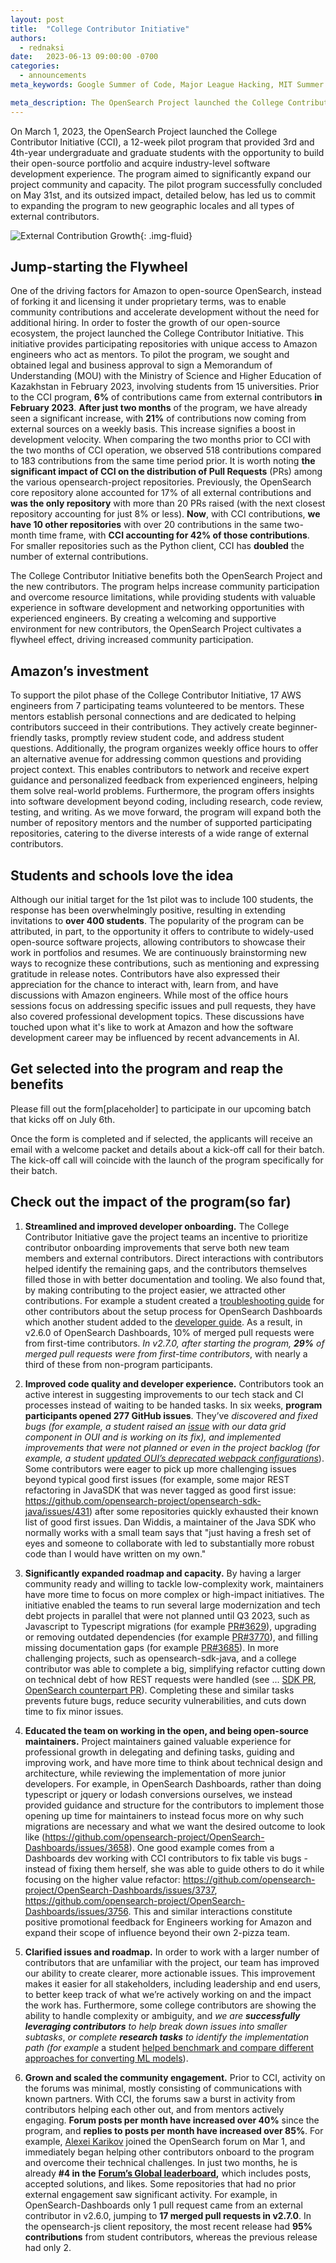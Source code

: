 ```yaml
---
layout: post
title:  "College Contributor Initiative"
authors:
  - rednaksi
date:   2023-06-13 09:00:00 -0700
categories:
  - announcements
meta_keywords: Google Summer of Code, Major League Hacking, MIT Summer Camp, College Contributor Initiative, Coding Bootcamp

meta_description: The OpenSearch Project launched the College Contributor Initiative (CCI) in March 2023, a program that provided students with opportunities to gain software development experience and contribute to open-source projects. The successful 12-week pilot, which concluded in May, led to a significant increase in external contributions, streamlined onboarding for developers, improved code quality, expanded project roadmaps, enhanced open-source maintenance experience, clarified project issues and increased community engagement, prompting an expansion of the program to new schools and locales.
---
```


On March 1, 2023, the OpenSearch Project launched the College Contributor Initiative (CCI), a 12-week pilot program that provided 3rd and 4th-year undergraduate and graduate students with the opportunity to build their open-source portfolio and acquire industry-level software development experience. The program aimed to significantly expand our project community and capacity. The pilot program successfully concluded on May 31st, and its outsized impact, detailed below, has led us to commit to expanding the program to new geographic locales and all types of external contributors.

<img src="/assets/media/blog-images/2023-06-13-college-contributor-initiative/external_contributor_growth.png" alt="External Contribution Growth"/>{: .img-fluid}

## Jump-starting the Flywheel

One of the driving factors for Amazon to open-source OpenSearch, instead of forking it and licensing it under proprietary terms, was to enable community contributions and accelerate development without the need for additional hiring. In order to foster the growth of our open-source ecosystem, the project launched the College Contributor Initiative. This initiative provides participating repositories with unique access to Amazon engineers who act as mentors. To pilot the program, we sought and obtained legal and business approval to sign a Memorandum of Understanding (MOU) with the Ministry of Science and Higher Education of Kazakhstan in February 2023, involving students from 15 universities.
Prior to the CCI program, **6%** of contributions came from external contributors **in February 2023**. **After just two months** of the program, we have already seen a significant increase, with **21%** of contributions now coming from external sources on a weekly basis. This increase signifies a boost in development velocity. When comparing the two months prior to CCI with the two months of CCI operation, we observed 518 contributions compared to 183 contributions from the same time period prior. It is worth noting **the significant impact of CCI on the distribution of Pull Requests** (PRs) among the various opensearch-project repositories. Previously, the OpenSearch core repository alone accounted for 17% of all external contributions and **was the only repository** with more than 20 PRs raised (with the next closest repository accounting for just 8% or less). **Now**, with CCI contributions, **we have 10 other repositories** with over 20 contributions in the same two-month time frame, with **CCI accounting for 42% of those contributions**. For smaller repositories such as the Python client, CCI has **doubled** the number of external contributions.

The College Contributor Initiative benefits both the OpenSearch Project and the new contributors. The program helps increase community participation and overcome resource limitations, while providing students with valuable experience in software development and networking opportunities with experienced engineers. By creating a welcoming and supportive environment for new contributors, the OpenSearch Project cultivates a flywheel effect, driving increased community participation.

## Amazon’s investment

To support the pilot phase of the College Contributor Initiative, 17 AWS engineers from 7 participating teams volunteered to be mentors. These mentors establish personal connections and are dedicated to helping contributors succeed in their contributions. They actively create beginner-friendly tasks, promptly review student code, and address student questions. Additionally, the program organizes weekly office hours to offer an alternative avenue for addressing common questions and providing project context. This enables contributors to network and receive expert guidance and personalized feedback from experienced engineers, helping them solve real-world problems. Furthermore, the program offers insights into software development beyond coding, including research, code review, testing, and writing. As we move forward, the program will expand both the number of repository mentors and the number of supported participating repositories, catering to the diverse interests of a wide range of external contributors.


## Students and schools love the idea

Although our initial target for the 1st pilot was to include 100 students, the response has been overwhelmingly positive, resulting in extending invitations to **over 400 students**. The popularity of the program can be attributed, in part, to the opportunity it offers to contribute to widely-used open-source software projects, allowing contributors to showcase their work in portfolios and resumes. We are continuously brainstorming new ways to recognize these contributions, such as mentioning and expressing gratitude in release notes. Contributors have also expressed their appreciation for the chance to interact with, learn from, and have discussions with Amazon engineers. While most of the office hours sessions focus on addressing specific issues and pull requests, they have also covered professional development topics. These discussions have touched upon what it's like to work at Amazon and how the software development career may be influenced by recent advancements in AI.

## Get selected into the program and reap the benefits

Please fill out the form[placeholder] to participate in our upcoming batch that kicks off on July 6th.

Once the form is completed and if selected, the applicants will receive an email with a welcome packet and details about a kick-off call for their batch. The kick-off call will coincide with the launch of the program specifically for their batch.

## Check out the impact of the program(so far)

1. **Streamlined and improved developer onboarding.** The College Contributor Initiative gave the project teams an incentive to prioritize contributor onboarding improvements that serve both new team members and external contributors. Direct interactions with contributors helped identify the remaining gaps, and the contributors themselves filled those in with better documentation and tooling. We also found that, by making contributing to the project easier, we attracted other contributions. For example a student created a [troubleshooting guide](https://github.com/opensearch-project/OpenSearch-Dashboards/issues/3759) for other contributors about the setup process for OpenSearch Dashboards which another student added to the [developer guide](https://github.com/opensearch-project/OpenSearch-Dashboards/pull/3764). As a result, in v2.6.0 of OpenSearch Dashboards, 10% of merged pull requests were from first-time contributors. _In v2.7.0, after starting the program,_ **_29%_** _of merged pull requests were from first-time contributors_, with nearly a third of these from non-program participants.
2. **Improved code quality and developer experience.** Contributors took an active interest in suggesting improvements to our tech stack and CI processes instead of waiting to be handed tasks. In six weeks, **program participants opened 277 GitHub issues**. They’ve _discovered and fixed bugs (for example, a student raised an_ [_issue_](https://github.com/opensearch-project/oui/issues/699) _with our data grid component in OUI and is working on its fix), and implemented improvements that were not planned or even in the project backlog (for example, a student_ [_updated OUI’s deprecated webpack configurations_](https://github.com/opensearch-project/oui/pull/578)). Some contributors were eager to pick up more challenging issues beyond typical good first issues (for example, some major REST refactoring in JavaSDK that was never tagged as good first issue: https://github.com/opensearch-project/opensearch-sdk-java/issues/431) after some repositories quickly exhausted their known list of good first issues. Dan Widdis, a maintainer of the Java SDK who normally works with a small team says that "just having a fresh set of eyes and someone to collaborate with led to substantially more robust code than I would have written on my own."
    
3. **Significantly expanded roadmap and capacity.** By having a larger community ready and willing to tackle low-complexity work, maintainers have more time to focus on more complex or high-impact initiatives. The initiative enabled the teams to run several large modernization and tech debt projects in parallel that were not planned until Q3 2023, such as Javascript to Typescript  migrations (for example [PR#3629](https://github.com/opensearch-project/OpenSearch-Dashboards/pull/3629)), upgrading or removing outdated dependencies (for example [PR#3770](https://github.com/opensearch-project/OpenSearch-Dashboards/pull/3770)), and filling missing documentation gaps (for example [PR#3685](https://github.com/opensearch-project/OpenSearch-Dashboards/pull/3685)). In more challenging projects, such as opensearch-sdk-java, and a college contributor was able to complete a big, simplifying refactor cutting down on technical debt of how REST requests were handled (see ... [SDK PR](https://github.com/opensearch-project/opensearch-sdk-java/pull/643), [OpenSearch counterpart PR](https://github.com/opensearch-project/OpenSearch/pull/6826)). Completing these and similar tasks prevents future bugs, reduce security vulnerabilities, and cuts down time to fix minor issues. 
4. **Educated the team on working in the open, and being open-source maintainers.** Project maintainers gained valuable experience for professional growth in delegating and defining tasks, guiding and improving work, and have more time to think about technical design and architecture, while reviewing the implementation of more junior developers. For example, in OpenSearch Dashboards, rather than doing typescript or jquery or lodash conversions ourselves, we instead provided guidance and structure for the contributors to implement those opening up time for maintainers to instead focus more on why such migrations are necessary and what we want the desired outcome to look like (https://github.com/opensearch-project/OpenSearch-Dashboards/issues/3658). One good example comes from a Dashboards dev working with CCI contributors to fix table vis bugs - instead of fixing them herself, she was able to guide others to do it while focusing on the higher value refactor: https://github.com/opensearch-project/OpenSearch-Dashboards/issues/3737, https://github.com/opensearch-project/OpenSearch-Dashboards/issues/3756.  This and similar interactions constitute positive promotional feedback for Engineers working for Amazon and expand their scope of influence beyond their own 2-pizza team.
5. **Clarified issues and roadmap.** In order to work with a larger number of contributors that are unfamiliar with the project, our team has improved our ability to create clearer, more actionable issues. This improvement makes it easier for all stakeholders, including leadership and end users, to better keep track of what we’re actively working on and the impact the work has. Furthermore, some college contributors are showing the ability to handle complexity or ambiguity, and _we are **successfully leveraging contributors** to help break down issues into smaller subtasks_, _or complete **research tasks** to identify the implementation path (for example_ a student [helped benchmark and compare different approaches for converting ML models](https://github.com/opensearch-project/opensearch-py-ml/issues/123)).
6. **Grown and scaled the community engagement.** Prior to CCI, activity on the forums was minimal, mostly consisting of communications with known partners. With CCI, the forums saw a burst in activity from contributors helping each other out, and from mentors actively engaging. **Forum posts per month have increased over 40%** since the program, and **replies to posts per month have increased over 85%**. For example, [Alexei Karikov](https://forum.opensearch.org/u/orbulon/summary) joined the OpenSearch forum on Mar 1, and immediately began helping other contributors onboard to the program and overcome their technical challenges. In just two months, he is already **#4 in the** [**Forum’s Global leaderboard**](https://forum.opensearch.org/leaderboard)**,** which includes posts, accepted solutions, and likes. Some repositories that had no prior external engagement saw significant activity. For example, in OpenSearch-Dashboards only 1 pull request came from an external contributor in v2.6.0, jumping to **17 merged pull requests in v2.7.0**. In the opensearch-js client repository, the most recent release had **95% contributions** from student contributors, whereas the previous release had only 2. 





## 

